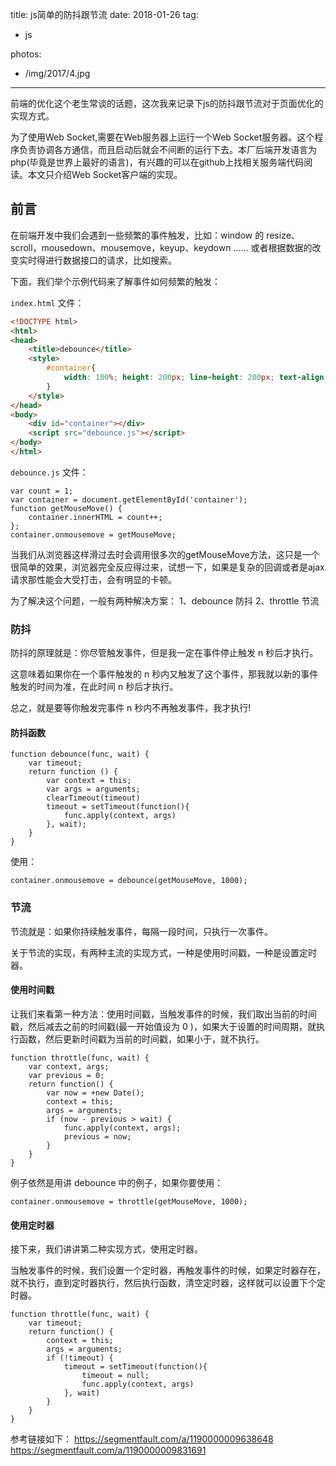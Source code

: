 title: js简单的防抖跟节流
date: 2018-01-26
tag:
 - js

photos:
 - /img/2017/4.jpg 

---

前端的优化这个老生常谈的话题，这次我来记录下js的防抖跟节流对于页面优化的实现方式。

<!--more-->

为了使用Web Socket,需要在Web服务器上运行一个Web Socket服务器。这个程序负责协调各方通信，而且启动后就会不间断的运行下去。本厂后端开发语言为php(毕竟是世界上最好的语言)，有兴趣的可以在github上找相关服务端代码阅读。本文只介绍Web Socket客户端的实现。

## 前言

在前端开发中我们会遇到一些频繁的事件触发，比如：window 的 resize、scroll，mousedown、mousemove，keyup、keydown …… 或者根据数据的改变实时得进行数据接口的请求，比如搜索。

下面，我们举个示例代码来了解事件如何频繁的触发：

`index.html` 文件：

```html
<!DOCTYPE html>
<html>
<head>
    <title>debounce</title>
    <style>
        #container{
            width: 100%; height: 200px; line-height: 200px; text-align: center; color: #fff; background-color: #333; font-size: 30px;
        }
    </style>
</head>
<body>
    <div id="container"></div>
    <script src="debounce.js"></script>
</body>
</html>
```
`debounce.js` 文件：

```JS
var count = 1;
var container = document.getElementById('container');
function getMouseMove() {
    container.innerHTML = count++;
};
container.onmousemove = getMouseMove;
```
当我们从浏览器这样滑过去时会调用很多次的getMouseMove方法，这只是一个很简单的效果，浏览器完全反应得过来，试想一下，如果是复杂的回调或者是ajax请求那性能会大受打击，会有明显的卡顿。

为了解决这个问题，一般有两种解决方案：
    1、debounce 防抖
    2、throttle 节流
### 防抖
防抖的原理就是：你尽管触发事件，但是我一定在事件停止触发 n 秒后才执行。

这意味着如果你在一个事件触发的 n 秒内又触发了这个事件，那我就以新的事件触发的时间为准，在此时间 n 秒后才执行。

总之，就是要等你触发完事件 n 秒内不再触发事件，我才执行!

#### 防抖函数

```JS
function debounce(func, wait) {
    var timeout;
    return function () {
        var context = this;
        var args = arguments;
        clearTimeout(timeout)
        timeout = setTimeout(function(){
            func.apply(context, args)
        }, wait);
    }
}
```
使用：

```JS
container.onmousemove = debounce(getMouseMove, 1000);
```
### 节流

节流就是：如果你持续触发事件，每隔一段时间，只执行一次事件。

关于节流的实现，有两种主流的实现方式，一种是使用时间戳，一种是设置定时器。
#### 使用时间戳
让我们来看第一种方法：使用时间戳，当触发事件的时候，我们取出当前的时间戳，然后减去之前的时间戳(最一开始值设为 0 )，如果大于设置的时间周期，就执行函数，然后更新时间戳为当前的时间戳，如果小于，就不执行。

```JS
function throttle(func, wait) {
    var context, args;
    var previous = 0;
    return function() {
        var now = +new Date();
        context = this;
        args = arguments;
        if (now - previous > wait) {
            func.apply(context, args);
            previous = now;
        }
    }
}
```
例子依然是用讲 debounce 中的例子，如果你要使用：

```JS
container.onmousemove = throttle(getMouseMove, 1000);
```
#### 使用定时器
接下来，我们讲讲第二种实现方式，使用定时器。

当触发事件的时候，我们设置一个定时器，再触发事件的时候，如果定时器存在，就不执行，直到定时器执行，然后执行函数，清空定时器，这样就可以设置下个定时器。

```JS
function throttle(func, wait) {
    var timeout;
    return function() {
        context = this;
        args = arguments;
        if (!timeout) {
            timeout = setTimeout(function(){
                timeout = null;
                func.apply(context, args)
            }, wait)
        }
    }
}
```
参考链接如下：
https://segmentfault.com/a/1190000009638648
https://segmentfault.com/a/1190000009831691


